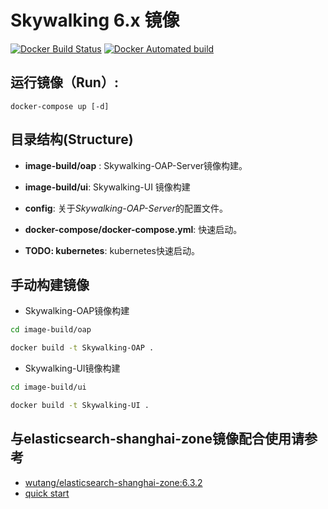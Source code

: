 # Skywalking 6.x 镜像

[![Docker Build Status](https://img.shields.io/docker/build/wutang/skywalking-docker.svg)](https://hub.docker.com/r/wutang/skywalking-oap/) [![Docker Automated build](https://img.shields.io/docker/automated/wutang/skywalking-oap.svg)](https://hub.docker.com/r/wutang/skywalking-oap/builds/)

## 运行镜像（Run）:

```
docker-compose up [-d]
```

## 目录结构(Structure)

- **image-build/oap** : Skywalking-OAP-Server镜像构建。

- **image-build/ui**:  Skywalking-UI 镜像构建

- **config**: 关于*Skywalking-OAP-Server*的配置文件。

- **docker-compose/docker-compose.yml**: 快速启动。

- **TODO: kubernetes**: kubernetes快速启动。

## 手动构建镜像

- Skywalking-OAP镜像构建

```bash
cd image-build/oap

docker build -t Skywalking-OAP .

```

- Skywalking-UI镜像构建

```bash
cd image-build/ui

docker build -t Skywalking-UI .

```

## 与elasticsearch-shanghai-zone镜像配合使用请参考

- [wutang/elasticsearch-shanghai-zone:6.3.2](https://github.com/JaredTan95/skywalking-docker/blob/master/elasticsearch-6.3.2-Zone-Asia-SH/README.md)
- [quick start](https://github.com/JaredTan95/skywalking-docker/blob/master/6.x/quick-start/README.md)
